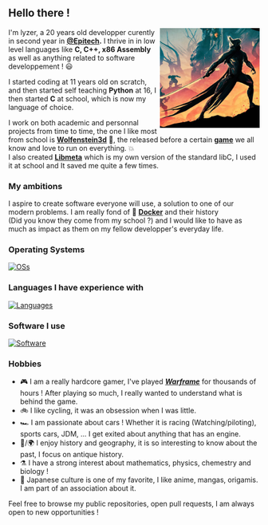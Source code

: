 ## Hello there !
<img src="./wallpapersden.com_heart-of-deimos-warframe_2560x1440.jpg" width="200" align=right>



I'm lyzer, a 20 years old developper curently in second year in **[@Epitech](https://github.com/Epitech).**
I thrive in in low level languages like **C, C++, x86 Assembly** as well as anything related to software developpement ! 😃


I started coding at 11 years old on scratch, and then started self teaching **Python** at 16, I then started **C** at school, which is now my language of choice.

I work on both academic and personnal projects from time to time, the one I like most from school is **[Wolfenstein3d](https://github.com/lyzer-px/Wolfenstein3d)** 🔫, the released before a certain
**[game](https://www.google.com/search?q=doom+1&rlz=1C1CHZN_frFR1159FR1159&oq=doom+1&gs_lcrp=EgZjaHJvbWUqCggAEAAY4wIYgAQyCggAEAAY4wIYgAQyBwgBEC4YgAQyBwgCEAAYgAQyBwgDEC4YgAQyBwgEEC4YgAQyBwgFEAAYgAQyBwgGEAAYgAQyBwgHEAAYgAQyBwgIEAAYgAQyBwgJEAAYgATSAQg0NjM2ajBqN6gCALACAA&sourceid=chrome&ie=UTF-8)** 
we all know and love to run on everything. 💥
<br/> I also created **[Libmeta](https://github.com/lyzer-px/libmeta-3)** which is my own version of the standard libC, I used it at school and It saved me quite a few times.
### My ambitions
I aspire to create software everyone will use, a solution to one of our modern problems. I am really fond of 🐳 **[Docker](https://www.docker.com/)** and their history <br/> (Did you know they come from my school ?) and I would like to have as much as impact as them on my fellow developper's everyday life.
### Operating Systems
[![OSs](https://go-skill-icons.vercel.app/api/icons?i=arch,bsd,fedora,ubuntu,debian,windows)](https://skillicons.dev)
### Languages I have experience with
[![Languages](https://go-skill-icons.vercel.app/api/icons?i=c,cpp,assembly,python,js,bash,lua)](https://skillicons.dev)

### Software I use
[![Software](https://go-skill-icons.vercel.app/api/icons?i=docker,git,github,githubactions,vscode,visualstudio,vim,emacs,tmux,virtualbox,wsl,hyprland,unreal,canva)](https://skillicons.dev)
### Hobbies
* 🎮 I am a really hardcore gamer, I've played ***[Warframe](https://www.warframe.com)*** for thousands of hours ! After playing so much, I really wanted to understand what is behind the game.
* 🚲 I like cycling, it was an obsession when I was little.
* 🏎️ I am passionate about cars ! Whether it is racing (Watching/piloting), sports cars, JDM, ... I get exited about anything that has an engine.
* 📖/🌍 I enjoy history and geography, it is so interesting to know about the past, I focus on antique history.
* ⚗️ I have a strong interest about mathematics, physics, chemestry and biology !
* 💮 Japanese culture is one of my favorite, I like anime, mangas, origamis. I am part of an association about it.

Feel free to browse my public repositories, open pull requests, I am always open to new opportunities !
